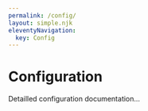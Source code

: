 ```yaml
---
permalink: /config/
layout: simple.njk
eleventyNavigation:
  key: Config
---
```


# Configuration

Detailled configuration documentation...
